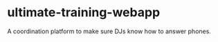 ultimate-training-webapp
========================

A coordination platform to make sure DJs know how to answer phones.